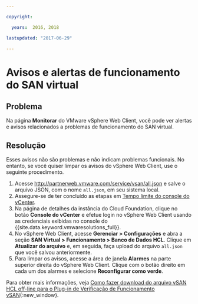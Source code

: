 ```yaml
---

copyright:

  years:  2016, 2018

lastupdated: "2017-06-29"

---
```


# Avisos e alertas de funcionamento do SAN virtual

## Problema
Na página **Monitorar** do VMware vSphere Web Client, você pode ver alertas e avisos relacionados a problemas de funcionamento do SAN virtual.

## Resolução
Esses avisos não são problemas e não indicam problemas funcionais. No entanto, se você quiser limpar os avisos do vSphere Web Client,
use o seguinte procedimento.

1. Acesse http://partnerweb.vmware.com/service/vsan/all.json e salve o arquivo JSON, com o nome `all.json`, em seu sistema local.
2. Assegure-se de ter concluído as etapas em [Tempo limite do console do vCenter](trbl_timeout_vc_console.html).
3. Na página de detalhes da instância do Cloud Foundation, clique no botão **Console do vCenter** e efetue login no vSphere Web Client usando as credenciais exibidas no console do {{site.data.keyword.vmwaresolutions_full}}.
4. No vSphere Web Client, acesse **Gerenciar > Configurações** e abra a seção **SAN Virtual > Funcionamento > Banco de Dados HCL**. Clique em **Atualizar do arquivo** e, em seguida, faça upload do arquivo `all.json` que você salvou anteriormente.
5. Para limpar os avisos, acesse a área de janela **Alarmes** na parte superior direita do vSphere Web Client. Clique com o botão direito em cada um dos alarmes e selecione **Reconfigurar como verde**.

Para obter mais informações, veja [Como fazer download do arquivo vSAN HCL off-line para o Plug-in de Verificação de Funcionamento vSAN](http://www.virtuallyghetto.com/2015/05/how-to-download-offline-vsan-hcl-file-for-vsan-health-check-plugin.html){:new_window}.
